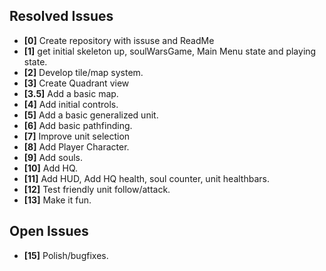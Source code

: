 ## Resolved Issues ##

- **[0]** Create repository with issuse and ReadMe
- **[1]** get initial skeleton up, soulWarsGame, Main Menu state and playing state.
- **[2]** Develop tile/map system.
- **[3]** Create Quadrant view
- **[3.5]**  Add a basic map.
- **[4]** Add initial controls.
- **[5]** Add a basic generalized unit.
- **[6]**   Add basic pathfinding.
- **[7]** Improve unit selection
- **[8]**  Add Player Character.
- **[9]**  Add souls.
- **[10]** Add HQ.
- **[11]** Add HUD, Add HQ health, soul counter, unit healthbars.
- **[12]** Test friendly unit follow/attack.
- **[13]** Make it fun.
## Open Issues ##

- **[15]** Polish/bugfixes.